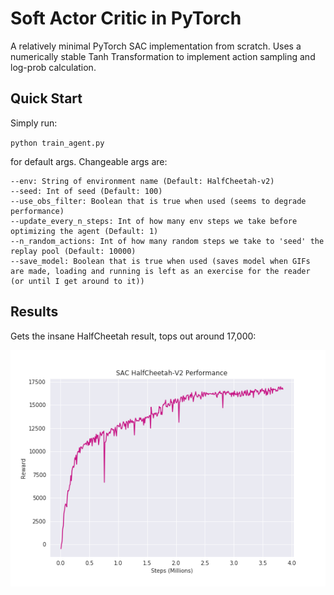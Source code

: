 # Soft Actor Critic in PyTorch

A relatively minimal PyTorch SAC implementation from scratch. Uses a numerically stable Tanh Transformation to implement action sampling and log-prob calculation.

## Quick Start

Simply run:

`python train_agent.py`

for default args. Changeable args are:
```
--env: String of environment name (Default: HalfCheetah-v2)
--seed: Int of seed (Default: 100)
--use_obs_filter: Boolean that is true when used (seems to degrade performance)
--update_every_n_steps: Int of how many env steps we take before optimizing the agent (Default: 1)
--n_random_actions: Int of how many random steps we take to 'seed' the replay pool (Default: 10000)
--save_model: Boolean that is true when used (saves model when GIFs are made, loading and running is left as an exercise for the reader (or until I get around to it))
```

## Results

Gets the insane HalfCheetah result, tops out around 17,000:

![example](./assets/HalfCheetah.png)
